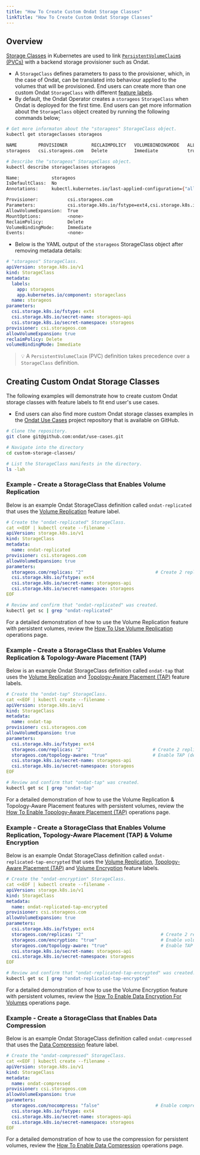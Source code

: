 ```yaml
---
title: "How To Create Custom Ondat Storage Classes"
linkTitle: "How To Create Custom Ondat Storage Classes"
---
```


## Overview

[Storage Classes](https://kubernetes.io/docs/concepts/storage/storage-classes/) in Kubernetes are used to link [`PersistentVolumeClaim`s (PVCs)](https://kubernetes.io/docs/concepts/storage/persistent-volumes/) with a backend storage provisioner such as Ondat.

- A `StorageClass` defines parameters to pass to the provisioner, which, in the case of Ondat, can be translated into behaviour applied to the volumes that will be provisioned. End users can create more than one custom Ondat `StorageClass` with different [feature labels](/docs/concepts/labels/).
- By default, the Ondat Operator creates a `storageos` `StorageClass` when Ondat is deployed for the first time. End users can get more information about the `StorageClass` object created by running the following commands below;

```bash
# Get more informaton about the "storageos" StorageClass object.
kubectl get storageclasses storageos

NAME        PROVISIONER         RECLAIMPOLICY   VOLUMEBINDINGMODE   ALLOWVOLUMEEXPANSION   AGE
storageos   csi.storageos.com   Delete          Immediate           true                   13m

# Describe the "storageos" StorageClass object.
kubectl describe storageclasses storageos

Name:            storageos
IsDefaultClass:  No
Annotations:     kubectl.kubernetes.io/last-applied-configuration={"allowVolumeExpansion":true,"apiVersion":"storage.k8s.io/v1","kind":"StorageClass","metadata":{"annotations":{},"labels":{"app":"storageos","app.kubernetes.io/component":"storageclass"},"name":"storageos"},"parameters":{"csi.storage.k8s.io/fstype":"ext4","csi.storage.k8s.io/secret-name":"storageos-api","csi.storage.k8s.io/secret-namespace":"storageos"},"provisioner":"csi.storageos.com","reclaimPolicy":"Delete","volumeBindingMode":"Immediate"}

Provisioner:           csi.storageos.com
Parameters:            csi.storage.k8s.io/fstype=ext4,csi.storage.k8s.io/secret-name=storageos-api,csi.storage.k8s.io/secret-namespace=storageos
AllowVolumeExpansion:  True
MountOptions:          <none>
ReclaimPolicy:         Delete
VolumeBindingMode:     Immediate
Events:                <none>
```

- Below is the YAML output of the `storageos` StorageClass object after removing metadata details:

```yaml
# "storageos" StorageClass.
apiVersion: storage.k8s.io/v1
kind: StorageClass
metadata:
  labels:
    app: storageos
    app.kubernetes.io/component: storageclass
  name: storageos
parameters:
  csi.storage.k8s.io/fstype: ext4
  csi.storage.k8s.io/secret-name: storageos-api
  csi.storage.k8s.io/secret-namespace: storageos
provisioner: csi.storageos.com
allowVolumeExpansion: true
reclaimPolicy: Delete
volumeBindingMode: Immediate
```

> 💡 A `PersistentVolumeClaim` (PVC) definition takes precedence over a `StorageClass` definition.

## Creating Custom Ondat Storage Classes

The following examples will demonstrate how to create custom Ondat storage classes with feature labels to fit end user's use cases.

- End users can also find more custom Ondat storage classes examples in the [Ondat Use Cases](https://github.com/ondat/use-cases) project repository that is available on GitHub.

```bash
# Clone the repository.
git clone git@github.com:ondat/use-cases.git

# Navigate into the directory
cd custom-storage-classes/

# List the StorageClass manifests in the directory.
ls -lah
```

### Example - Create a StorageClass that Enables Volume Replication

Below is an example Ondat StorageClass definition called `ondat-replicated` that uses the [Volume Replication](/docs/concepts/replication/) feature label.

```yaml
# Create the "ondat-replicated" StorageClass.
cat <<EOF | kubectl create --filename -
apiVersion: storage.k8s.io/v1
kind: StorageClass
metadata:
  name: ondat-replicated
provisioner: csi.storageos.com
allowVolumeExpansion: true
parameters:
  storageos.com/replicas: "2"                           # Create 2 replica volumes.
  csi.storage.k8s.io/fstype: ext4
  csi.storage.k8s.io/secret-name: storageos-api
  csi.storage.k8s.io/secret-namespace: storageos
EOF
```

```bash
# Review and confirm that "ondat-replicated" was created.
kubectl get sc | grep "ondat-replicated"
```

For a detailed demonstration of how to use the Volume Replication feature with persistent volumes, review the [How To Use Volume Replication](/docs/operations/replication/) operations page.

### Example - Create a StorageClass that Enables Volume Replication & Topology-Aware Placement (TAP)

Below is an example Ondat StorageClass definition called `ondat-tap` that uses the [Volume Replication](/docs/concepts/replication/) and [Topology-Aware Placement (TAP)](/docs/concepts/tap/) feature labels.

```yaml
# Create the "ondat-tap" StorageClass.
cat <<EOF | kubectl create --filename -
apiVersion: storage.k8s.io/v1
kind: StorageClass
metadata:
  name: ondat-tap
provisioner: csi.storageos.com
allowVolumeExpansion: true
parameters:
  csi.storage.k8s.io/fstype: ext4
  storageos.com/replicas: "2"                          # Create 2 replica volumes.
  storageos.com/topology-aware: "true"                 # Enable TAP (default looks for "topology.kubernetes.io/zone=" on nodes)
  csi.storage.k8s.io/secret-name: storageos-api
  csi.storage.k8s.io/secret-namespace: storageos
EOF
```

```bash
# Review and confirm that "ondat-tap" was created.
kubectl get sc | grep "ondat-tap"
```

For a detailed demonstration of how to use the Volume Replication & Topology-Aware Placement features with persistent volumes, review the [How To Enable Topology-Aware Placement (TAP)](/docs/operations/tap/) operations page.

### Example - Create a StorageClass that Enables Volume Replication, Topology-Aware Placement (TAP) & Volume Encryption

Below is an example Ondat StorageClass definition called `ondat-replicated-tap-encrypted` that uses the [Volume Replication](/docs/concepts/replication/), [Topology-Aware Placement (TAP)](/docs/concepts/tap/) and [Volume Encryption](/docs/concepts/encryption/) feature labels.

```yaml
# Create the "ondat-encryption" StorageClass.
cat <<EOF | kubectl create --filename -
apiVersion: storage.k8s.io/v1
kind: StorageClass
metadata:
  name: ondat-replicated-tap-encrypted
provisioner: csi.storageos.com
allowVolumeExpansion: true
parameters:
  csi.storage.k8s.io/fstype: ext4
  storageos.com/replicas: "2"                             # Create 2 replica volumes.
  storageos.com/encryption: "true"                        # Enable volume encryption.
  storageos.com/topology-aware: "true"                    # Enable TAP (default looks for "topology.kubernetes.io/zone=" on nodes)
  csi.storage.k8s.io/secret-name: storageos-api
  csi.storage.k8s.io/secret-namespace: storageos
EOF
```

```bash
# Review and confirm that "ondat-replicated-tap-encrypted" was created.
kubectl get sc | grep "ondat-replicated-tap-encrypted"
```

For a detailed demonstration of how to use the Volume Encryption feature with persistent volumes, review the [How To Enable Data Encryption For Volumes](/docs/operations/encryption/) operations page.

### Example - Create a StorageClass that Enables Data Compression

Below is an example Ondat StorageClass definition called `ondat-compressed` that uses the [Data Compression](/docs/concepts/replication/) feature label.

```yaml
# Create the "ondat-compressed" StorageClass.
cat <<EOF | kubectl create --filename -
apiVersion: storage.k8s.io/v1
kind: StorageClass
metadata:
  name: ondat-compressed
provisioner: csi.storageos.com
allowVolumeExpansion: true
parameters:
  storageos.com/nocompress: "false"                     # Enable compression of data-at-rest and data-in-transit.
  csi.storage.k8s.io/fstype: ext4
  csi.storage.k8s.io/secret-name: storageos-api
  csi.storage.k8s.io/secret-namespace: storageos
EOF
```

For a detailed demonstration of how to use the compression for persistent volumes, review the [How To Enable Data Compression](/docs/operations/compression/) operations page.
